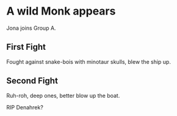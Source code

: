 # A wild Monk appears

Jona joins Group A.

## First Fight

Fought against snake-bois with minotaur skulls, blew the ship up.

## Second Fight

Ruh-roh, deep ones, better blow up the boat.

RIP Denahrek?